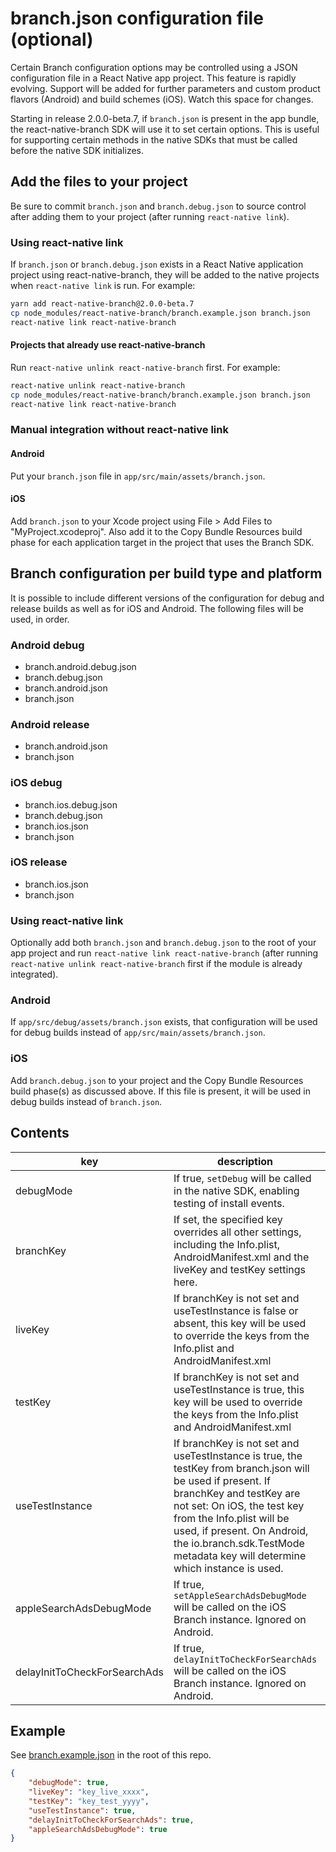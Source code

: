 # branch.json configuration file (optional)

Certain Branch configuration options may be controlled using a JSON configuration file
in a React Native app project. This feature is rapidly evolving. Support will be added
for further parameters and custom product flavors (Android) and build schemes (iOS).
Watch this space for changes.

Starting in release 2.0.0-beta.7, if `branch.json` is present in the app bundle, the
react-native-branch SDK will use it to set certain options. This is useful for supporting
certain methods in the native SDKs that must be called before the native SDK initializes.

## Add the files to your project

Be sure to commit `branch.json` and `branch.debug.json` to source control after adding
them to your project (after running `react-native link`).

### Using react-native link

If `branch.json` or `branch.debug.json` exists in a React Native application project
using react-native-branch, they will be added to the native projects when `react-native link`
is run. For example:

```bash
yarn add react-native-branch@2.0.0-beta.7
cp node_modules/react-native-branch/branch.example.json branch.json
react-native link react-native-branch
```

#### Projects that already use react-native-branch

Run `react-native unlink react-native-branch` first. For example:

```bash
react-native unlink react-native-branch
cp node_modules/react-native-branch/branch.example.json branch.json
react-native link react-native-branch
```

### Manual integration without react-native link

#### Android

Put your `branch.json` file in `app/src/main/assets/branch.json`.

#### iOS

Add `branch.json` to your Xcode project using File > Add Files to "MyProject.xcodeproj".
Also add it to the Copy Bundle Resources build phase for each application target in
the project that uses the Branch SDK.

## Branch configuration per build type and platform

It is possible to include different versions of the configuration for debug and release
builds as well as for iOS and Android. The following files will be used, in order.

### Android debug
- branch.android.debug.json
- branch.debug.json
- branch.android.json
- branch.json

### Android release
- branch.android.json
- branch.json

### iOS debug
- branch.ios.debug.json
- branch.debug.json
- branch.ios.json
- branch.json

### iOS release
- branch.ios.json
- branch.json

### Using react-native link

Optionally add both `branch.json` and `branch.debug.json` to the root of your app
project and run `react-native link react-native-branch` (after running `react-native unlink react-native-branch` first if the module is already integrated).

### Android

If `app/src/debug/assets/branch.json` exists, that configuration will be used for
debug builds instead of `app/src/main/assets/branch.json`.

### iOS

Add `branch.debug.json` to your project and the Copy Bundle Resources build phase(s)
as discussed above. If this file is present, it will be used in debug builds instead
of `branch.json`.

## Contents

|key|description|type|
|---|---|---|
|debugMode|If true, `setDebug` will be called in the native SDK, enabling testing of install events.|Boolean|
|branchKey|If set, the specified key overrides all other settings, including the Info.plist, AndroidManifest.xml and the liveKey and testKey settings here.|String|
|liveKey|If branchKey is not set and useTestInstance is false or absent, this key will be used to override the keys from the Info.plist and AndroidManifest.xml|String|
|testKey|If branchKey is not set and useTestInstance is true, this key will be used to override the keys from the Info.plist and AndroidManifest.xml|String|
|useTestInstance|If branchKey is not set and useTestInstance is true, the testKey from branch.json will be used if present. If branchKey and testKey are not set: On iOS, the test key from the Info.plist will be used, if present. On Android, the io.branch.sdk.TestMode metadata key will determine which instance is used.|Boolean|
|appleSearchAdsDebugMode|If true, `setAppleSearchAdsDebugMode` will be called on the iOS Branch instance. Ignored on Android.|Boolean|
|delayInitToCheckForSearchAds|If true, `delayInitToCheckForSearchAds` will be called on the iOS Branch instance. Ignored on Android.|Boolean|

## Example

See [branch.example.json](https://github.com/BranchMetrics/react-native-branch-deep-linking/blob/master/branch.example.json) in the root of this repo.

```json
{
    "debugMode": true,
    "liveKey": "key_live_xxxx",
    "testKey": "key_test_yyyy",
    "useTestInstance": true,
    "delayInitToCheckForSearchAds": true,
    "appleSearchAdsDebugMode": true
}
```
